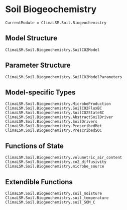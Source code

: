 # Soil Biogeochemistry

```@meta
CurrentModule = ClimaLSM.Soil.Biogeochemistry
```
## Model Structure

```@docs
ClimaLSM.Soil.Biogeochemistry.SoilCO2Model
```

## Parameter Structure

```@docs
ClimaLSM.Soil.Biogeochemistry.SoilCO2ModelParameters
```

## Model-specific Types

```@docs
ClimaLSM.Soil.Biogeochemistry.MicrobeProduction
ClimaLSM.Soil.Biogeochemistry.SoilCO2FluxBC
ClimaLSM.Soil.Biogeochemistry.SoilCO2StateBC
ClimaLSM.Soil.Biogeochemistry.AbstractSoilDriver
ClimaLSM.Soil.Biogeochemistry.SoilDrivers
ClimaLSM.Soil.Biogeochemistry.PrescribedMet
ClimaLSM.Soil.Biogeochemistry.PrescribedSOC
```

## Functions of State

```@docs
ClimaLSM.Soil.Biogeochemistry.volumetric_air_content
ClimaLSM.Soil.Biogeochemistry.co2_diffusivity
ClimaLSM.Soil.Biogeochemistry.microbe_source
```

## Extendible Functions

```@docs
ClimaLSM.Soil.Biogeochemistry.soil_moisture
ClimaLSM.Soil.Biogeochemistry.soil_temperature
ClimaLSM.Soil.Biogeochemistry.soil_SOM_C
```